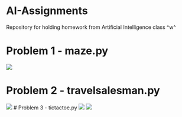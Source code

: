 # AI-Assignments
Repository for holding homework from Artificial Intelligence class ^w^

# Problem 1 - maze.py
<img src= https://media.discordapp.net/attachments/1129879004422340739/1162248631294894110/IMG_0904.jpg>
<img= https://media.discordapp.net/attachments/1129879004422340739/1162250442600890519/image.png>

# Problem 2 - travelsalesman.py
<img src= https://media.discordapp.net/attachments/1129879004422340739/1162178118581223544/image.png>
# Problem 3 - tictactoe.py
<img src= https://media.discordapp.net/attachments/1129879004422340739/1162251092340523089>
<img src= https://media.discordapp.net/attachments/1129879004422340739/1162251592104427661>
